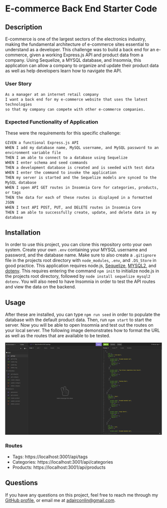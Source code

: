 # E-commerce Back End Starter Code

## Description
E-commerce is one of the largest sectors of the electronics industry, making the fundamental architecture of e-commerce sites essential to understand as a developer. This challenge was to build a back end for an e-commerce, given a working Express.js API and product data from a company. Using Sequelize, a MYSQL database, and Insomnia, this application can allow a company to organize and update their product data as well as help developers learn how to navigate the API.

### User Story
```
As a manager at an internet retail company
I want a back end for my e-commerce website that uses the latest technologies
so that my company can compete with other e-commerce companies.
```

### Expected Functionality of Application
These were the requirements for this specific challenge:
```
GIVEN a functional Express.js API
WHEN I add my database name, MySQL username, and MySQL password to an environment variable file
THEN I am able to connect to a database using Sequelize
WHEN I enter schema and seed commands
THEN a development database is created and is seeded with test data
WHEN I enter the command to invoke the application
THEN my server is started and the Sequelize models are synced to the MySQL database
WHEN I open API GET routes in Insomnia Core for categories, products, or tags
THEN the data for each of these routes is displayed in a formatted JSON
WHEN I test API POST, PUT, and DELETE routes in Insomnia Core
THEN I am able to successfully create, update, and delete data in my database
```

## Installation
In order to use this project, you can clone this repository onto your own system. Create your own `.env` containing your MYSQL username and password, and the database name. Make sure to also create a `.gitignore` file in the projects root directory with `node_modules`, `.env`, and `.DS_Store` in good practice. This application requires node.js, [Sequelize](https://www.npmjs.com/package/sequelize), [MYSQL2](https://www.npmjs.com/package/mysql2), and [dotenv](https://www.npmjs.com/package/dotenv). This requires entering the command `npm init` to initialize node.js in the projects root directory, followed by `node install sequelize mysql2 dotenv`. You will also need to have Insomnia in order to test the API routes and view the data on the backend.

## Usage
After these are installed, you can type `npm run seed` in order to populate the database with the default product data. Then, run `npm start` to start the server. Now you will be able to open Insomnia and test out the routes on your local server. The following image demonstrates how to format the URL as well as the routes that are available to be tested.

![insomnia-preview](./imgs/insomnia-preview.PNG)

### Routes
* Tags: https://localhost:3001/api/tags
* Categories: https://localhost:3001/api/categories
* Products: https://localhost:3001/api/products

## Questions
If you have any questions on this project, feel free to reach me through my [GitHub profile](https://github.com/adairconlin), or email me at adairconlin@gmail.com.